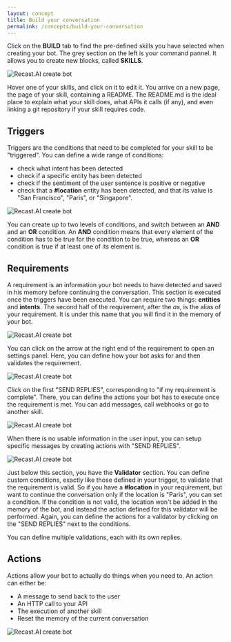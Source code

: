 ```yaml
---
layout: concept
title: Build your conversation
permalink: /concepts/build-your-conversation
---
```


Click on the **BUILD** tab to find the pre-defined skills you have selected when creating your bot.
The grey section on the left is your command pannel. It allows you to create new blocks, called **SKILLS**.

![Recast.AI create bot](https://cdn.recast.ai/man/recast-ai-what-skill-1.png)

Hover one of your skills, and click on it to edit it.
You arrive on a new page, the page of your skill, containing a README. The README.md is the ideal place to explain what your skill does, what APIs it calls (if any), and even linking a git repository if your skill requires code.


## Triggers


Triggers are the conditions that need to be completed for your skill to be "triggered". You can define a wide range of conditions:
* check what intent has been detected
* check if a specific entity has been detected
* check if the sentiment of the user sentence is positive or negative
* check that a **#location** entity has been detected, and that its value is "San Francisco", "Paris", or "Singapore".

![Recast.AI create bot](https://cdn.recast.ai/man/recast-ai-trigger-1.png)

You can create up to two levels of conditions, and switch between an **AND** and an **OR** condition.
An **AND** condition means that every element of the condition has to be true for the condition to be true, whereas an **OR** condition is true if at least one of its element is.

## Requirements

A requirement is an information your bot needs to have detected and saved in his memory before continuing the conversation. This section is executed once the triggers have been executed.
You can require two things: **entities** and **intents**. The second half of the requirement, after the *as*, is the alias of your requirement. It is under this name that you will find it in the memory of your bot.

![Recast.AI create bot](https://cdn.recast.ai/man/recast-ai-requirement-1.png)

You can click on the arrow at the right end of the requirement to open an settings panel. Here, you can define how your bot asks for and then validates the requirement.

![Recast.AI create bot](https://cdn.recast.ai/man/recast-ai-requirement-2.png)

Click on the first "SEND REPLIES", corresponding to "if my requirement is complete". There, you can define the actions your bot has to execute once the requirement is met. You can add messages, call webhooks or go to another skill.

![Recast.AI create bot](https://cdn.recast.ai/man/recast-ai-requirement-4.png)

When there is no usable information in the user input, you can setup specific messages by creating actions with "SEND REPLIES".

![Recast.AI create bot](https://cdn.recast.ai/man/recast-ai-requirement-3.png)

Just below this section, you have the **Validator** section. You can define custom conditions, exactly like those defined in your trigger, to validate that the requirement is valid.
So if you have a **#location** in your requirement, but want to continue the conversation only if the location is "Paris", you can set a condition.
If the condition is not valid, the location won't be added in the memory of the bot, and instead the action defined for this validator will be performed. Again, you can define the actions for a validator by clicking on the "SEND REPLIES"
next to the conditions.

You can define multiple validations, each with its own replies.

## Actions

Actions allow your bot to actually do things when you need to. An action can either be:
* A message to send back to the user
* An HTTP call to your API
* The execution of another skill
* Reset the memory of the current conversation

![Recast.AI create bot](https://cdn.recast.ai/man/recast-ai-action-1.png)

